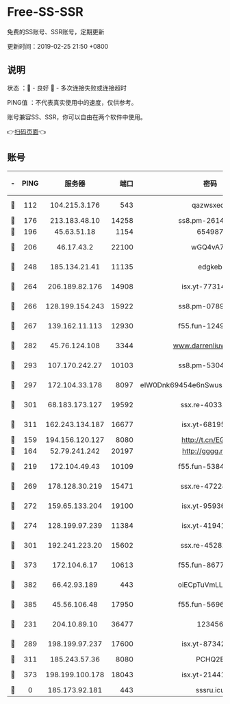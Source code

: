 # Free-SS-SSR

免费的SS账号、SSR账号，定期更新

更新时间：2019-02-25 21:50 +0800

## 说明

状态     ：🙂 - 良好 🙁 - 多次连接失败或连接超时

PING值   ：不代表真实使用中的速度，仅供参考。

账号兼容SS、SSR，你可以自由在两个软件中使用。

👉[扫码页面](https://liesauer.github.io/free-ss-ssr.github.io/)👈

## 账号

|-|PING|服务器|端口|密码|加密方式|区域|
|:----:|:----:|:-----:|-----:|:----:|:----:|:----:|
|🙂|112|104.215.3.176|543|qazwsxedc|aes-256-gcm|JP|
|🙂|176|213.183.48.10|14258|ss8.pm-26148872|rc4-md5|RU|
|🙂|196|45.63.51.18|1154|654987|chacha20|US|
|🙂|206|46.17.43.2|22100|wGQ4vA7D|aes-256-gcm|RU|
|🙂|248|185.134.21.41|11135|edgkeb|aes-256-cfb|GB|
|🙂|264|206.189.82.176|14908|isx.yt-77314449|aes-256-cfb|SG|
|🙂|266|128.199.154.243|15922|ss8.pm-07891241|aes-256-cfb|SG|
|🙂|267|139.162.11.113|12930|f55.fun-12490271|aes-256-cfb|SG|
|🙂|282|45.76.124.108|3344|www.darrenliuwei.com|aes-256-cfb|AU|
|🙂|293|107.170.242.27|10103|ss8.pm-53046125|aes-256-cfb|US|
|🙂|297|172.104.33.178|8097|eIW0Dnk69454e6nSwuspv9DmS201tQ0D|aes-256-cfb|SG|
|🙂|301|68.183.173.127|19592|ssx.re-40331620|aes-256-cfb|US|
|🙂|311|162.243.134.187|16677|isx.yt-68195372|aes-256-cfb|US|
|🙂|159|194.156.120.127|8080|http://t.cn/EGJIyrl|rc4-md5|RU|
|🙂|164|52.79.241.242|20197|http://gggg.rocks|chacha20|KR|
|🙂|219|172.104.49.43|10109|f55.fun-53847756|aes-256-cfb|SG|
|🙂|269|178.128.30.219|15471|ssx.re-47228758|aes-256-cfb|SG|
|🙂|272|159.65.133.204|19100|isx.yt-95936060|aes-256-cfb|SG|
|🙂|274|128.199.97.239|11384|isx.yt-41941480|aes-256-cfb|SG|
|🙂|301|192.241.223.20|15602|ssx.re-45282042|aes-256-cfb|US|
|🙂|373|172.104.6.17|10613|f55.fun-86773289|aes-256-cfb|US|
|🙂|382|66.42.93.189|443|oiECpTuVmLLxk4Ts|aes-256-cfb|US|
|🙂|385|45.56.106.48|17950|f55.fun-56968028|aes-256-cfb|US|
|🙁|231|204.10.89.10|36477|123456|aes-256-cfb|US|
|🙁|289|198.199.97.237|17600|isx.yt-87342097|aes-256-cfb|US|
|🙁|311|185.243.57.36|8080|PCHQ2E|rc4-md5|US|
|🙁|373|198.199.100.178|18043|isx.yt-21441189|aes-256-cfb|US|
|🙁|0|185.173.92.181|443|sssru.icu|rc4-md5|RU|
